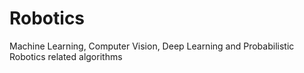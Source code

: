 # Robotics
Machine Learning, Computer Vision, Deep Learning and Probabilistic Robotics related algorithms
